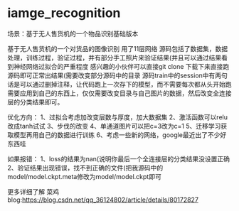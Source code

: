 # iamge_recognition
场景：基于无人售货机的一个物品识别基础版本

基于无人售货机的一个对货品的图像识别 用了11层网络 
源码包括了数据集，数据处理，训练过程，验证过程，并有部分手工照片来验证结果(并且可以通过结果看到神经网络过拟合的严重程度 
感兴趣的小伙伴可以直接git clone 下载下来直接跑源码即可正常出结果(需要改变部分源码中的目录
源码train中的session中有两句话是可以通过删掉注释，让代码跑上一次存下的模型，而不需要每次都从头开始跑 
需要应用到自己的东西上，仅仅需要改变目录与自己图片的数据，然后改变全连接层的分类结果即可。

优化方向：
1、过拟合考虑加改变层数与厚度，加大数据集 
2、激活函数可以relu改成tanh试试 
3、步伐的改变
4、单通道图片可以把c=3改为c=1
5、迁移学习获取模型再用自己的数据进行训练 
6、考虑一些新的网络，google最近出了不少好东西哇

如果报错：
1、loss的结果为nan(说明你最后一个全连接层的分类结果没设置正确
2、验证结果出现错误，找不到正确的文件(把我源码中的model/model.ckpt.meta修改为model/model.ckpt即可

更多详细了解 菜鸡blog:https://blog.csdn.net/qq_36124802/article/details/80172827
